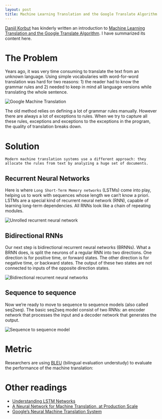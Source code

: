 ```yaml
---
layout: post
title: Machine Learning Translation and the Google Translate Algorithm
---
```


[Daniil Korbut](https://blog.statsbot.co/@daniilkorbut?source=post_header_lockup) has kinderly written an introduction to [Machine Learning Translation and the Google Translate Algorithm](https://blog.statsbot.co/machine-learning-translation-96f0ed8f19e4?nsukey=VImjuDSmJU5s7XG%20cVgu5QIzrc0KecpUzpUdvUXxifDycOG5DXilsiMxZ4Tvs9ja9XQJ6EKe0fBnYzJwuvbqQw3MaRxVOHkwmW9xkA75dDpNwJM4VEBiPYXLER34D0txiOrVl2pS3flSlaIh9pq72G9ZPolOBX6io%20dJtOk%2Fki51k1r5W82uKRxKNYWGHtjs). I have summarized its content here.

# The Problem

Years ago, it was very time consuming to translate the text from an unknown language. Using simple vocabularies with word-for-word translation was hard for two reasons: 1) the reader had to know the grammar rules and 2) needed to keep in mind all language versions while translating the whole sentence.

![Google Machine Translation](https://cdn-images-1.medium.com/max/1600/0*AOe3ERun08zcfN1S.)

The old method relies on defining a lot of grammar rules manually. However there are always a lot of exceptions to rules. When we try to capture all these rules, exceptions and exceptions to the exceptions in the program, the quality of translation breaks down.

# Solution

```
Modern machine translation systems use a different approach: they allocate the rules from text by analyzing a huge set of documents.
```

## Recurrent Neural Networks
Here is where `Long Short-Term Memory networks` (LSTMs) come into play, helping us to work with sequences whose length we can’t know a priori. LSTMs are a special kind of recurrent neural network (RNN), capable of learning long-term dependencies. All RNNs look like a chain of repeating modules.

![Unrolled recurrent neural network](https://cdn-images-1.medium.com/max/1600/0*cIuGYhTOWpMudvHy.)

## Bidirectional RNNs
Our next step is bidirectional recurrent neural networks (BRNNs). What a BRNN does, is split the neurons of a regular RNN into two directions. One direction is for positive time, or forward states. The other direction is for negative time, or backward states. The output of these two states are not connected to inputs of the opposite direction states.

![Bidirectional recurrent neural networks](https://cdn-images-1.medium.com/max/1600/1*bACdupA0mGvIO2ijlUOTbA.png)

## Sequence to sequence
Now we’re ready to move to sequence to sequence models (also called seq2seq). The basic seq2seq model consist of two RNNs: an encoder network that processes the input and a decoder network that generates the output.

![Sequence to sequence model](https://cdn-images-1.medium.com/max/1600/0*Jf7KcjSTpRu7ifFL.)

# Metric

Researchers are using [BLEU](https://en.wikipedia.org/wiki/BLEU) (bilingual evaluation understudy) to evaluate the performance of the machine translation: 

# Other readings

  - [Understanding LSTM Networks](http://colah.github.io/posts/2015-08-Understanding-LSTMs/)
  - [A Neural Network for Machine Translation, at Production Scale](https://research.googleblog.com/2016/09/a-neural-network-for-machine.html)
  - [Google’s Neural Machine Translation System](https://arxiv.org/abs/1609.08144)
